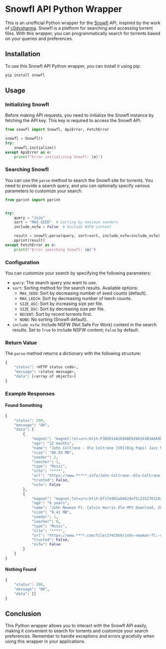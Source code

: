 # Snowfl API Python Wrapper

This is an unofficial Python wrapper for the [Snowfl](https://snowfl.com/) API, inspired by the work of [c0dysharma](https://github.com/c0dysharma/snowfl-api). Snowfl is a platform for searching and accessing torrent files. With this wrapper, you can programmatically search for torrents based on your queries and preferences.

## Installation

To use this Snowfl API Python wrapper, you can install it using pip:

```bash
pip install snowfl
```

## Usage

### Initializing Snowfl

Before making API requests, you need to initialize the Snowfl instance by fetching the API key. This key is required to access the Snowfl API.

```python
from snowfl import Snowfl, ApiError, FetchError

snowfl = Snowfl()
try:
    snowfl.initialize()
except ApiError as e:
    print(f"Error initializing Snowfl: {e}")
```

### Searching Snowfl

You can use the `parse` method to search the Snowfl site for torrents. You need to provide a search query, and you can optionally specify various parameters to customize your search.

```python
from pprint import pprint


try:
    query = "JoJo"
    sort = "MAX_SEED"  # Sorting by maximum seeders
    include_nsfw = False  # Exclude NSFW content

    result = snowfl.parse(query, sort=sort, include_nsfw=include_nsfw)
    pprint(result)
except FetchError as e:
    print(f"Error searching Snowfl: {e}")
```

### Configuration

You can customize your search by specifying the following parameters:

-   `query`: The search query you want to use.
-   `sort`: Sorting method for the search results. Available options:
    -   `MAX_SEED`: Sort by decreasing number of seed counts (default).
    -   `MAX_LEECH`: Sort by decreasing number of leech counts.
    -   `SIZE_ASC`: Sort by increasing size per file.
    -   `SIZE_DSC`: Sort by decreasing size per file.
    -   `RECENT`: Sort by recent torrents first.
    -   `NONE`: No sorting (Snowfl default).
-   `include_nsfw`: Include NSFW (Not Safe For Work) content in the search results. Set to `True` to include NSFW content; `False` by default.

### Return Value

The `parse` method returns a dictionary with the following structure:

```python
{
    "status": <HTTP status code>,
    "message": <status message>,
    "data": [<array of objects>]
}
```

### Example Responses

#### Found Something

```python
{
    "status": 200,
    "message": "OK",
    "data": [
        {
            "magnet": "magnet:?xt=urn:btih:F3B5014A2E048E9286163B3A6A9D95942F3D8F3B&tr=udp%3A%2F%2Ftracker",
            "age": "12 months",
            "name": "John Coltrane - Ole Coltrane [V0](Big Papi) Jazz Music",
            "size": "86.92 MB",
            "seeder": 2,
            "leecher": 1,
            "type": "Music",
            "site": "****",
            "url": "https://www.*****.info/John-Coltrane--Ole-Coltrane-[V0](Big-Papi)-Jazz-Music-torrent-4500787.html",
            "trusted": False,
            "nsfw": False
        },
        {
            "magnet": "magnet:?xt=urn:btih:6f1fe981ab6624ef5c235278128c00d1c7ff534e&dn",
            "age": "6 years",
            "name": "John Newman Ft. Calvin Harris Ole MP3 Download, 2016",
            "size": "9.41 MB",
            "seeder": 1,
            "leecher": 0,
            "type": "Music",
            "site": "****",
            "url": "https://www.****.com/file/2742569/john-newman-ft.-calvin-harris-ole-mp3-download-2016/",
            "trusted": False,
            "nsfw": False
        }
    ]
}
```

#### Nothing Found

```python
{
    "status": 200,
    "message": "OK",
    "data": []
}
```

## Conclusion

This Python wrapper allows you to interact with the Snowfl API easily, making it convenient to search for torrents and customize your search preferences. Remember to handle exceptions and errors gracefully when using this wrapper in your applications.
